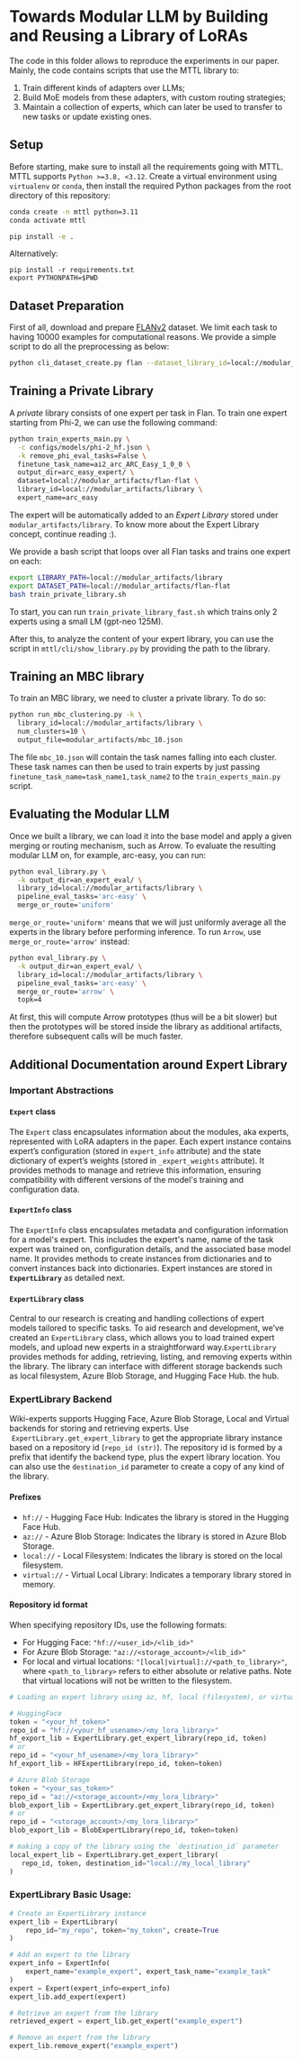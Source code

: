 # Towards Modular LLM by Building and Reusing a Library of LoRAs

The code in this folder allows to reproduce the experiments in our paper. Mainly, the code contains scripts that use the MTTL library to:

1. Train different kinds of adapters over LLMs;
2. Build MoE models from these adapters, with custom routing strategies;
3. Maintain a collection of experts, which can later be used to transfer to new tasks or update existing ones.

## Setup

Before starting, make sure to install all the requirements going with MTTL. MTTL supports `Python >=3.8, <3.12`. Create a virtual environment using `virtualenv` or `conda`, then install the required Python packages from the root directory of this repository:

```bash
conda create -n mttl python=3.11
conda activate mttl

pip install -e .
```

Alternatively:

```
pip install -r requirements.txt
export PYTHONPATH=$PWD
```

## Dataset Preparation

First of all, download and prepare [FLANv2](https://github.com/google-research/FLAN/tree/main/flan/v2) dataset. We limit each task to having 10000 examples for computational reasons. We provide a simple script to do all the preprocessing as below:

```bash
python cli_dataset_create.py flan --dataset_library_id=local://modular_artifacts/flan-flat
```


## Training a Private Library

A *private* library consists of one expert per task in Flan. To train one expert starting from Phi-2, we can use the following command:

```bash
python train_experts_main.py \
  -c configs/models/phi-2_hf.json \
  -k remove_phi_eval_tasks=False \
  finetune_task_name=ai2_arc_ARC_Easy_1_0_0 \
  output_dir=arc_easy_expert/ \
  dataset=local://modular_artifacts/flan-flat \
  library_id=local://modular_artifacts/library \
  expert_name=arc_easy
```

The expert will be automatically added to an *Expert Library* stored under `modular_artifacts/library`. To know more about the Expert Library concept, continue reading :).

We provide a bash script that loops over all Flan tasks and trains one expert on each:

```bash
export LIBRARY_PATH=local://modular_artifacts/library
export DATASET_PATH=local://modular_artifacts/flan-flat
bash train_private_library.sh
```

To start, you can run `train_private_library_fast.sh` which trains only 2 experts using a small LM (gpt-neo 125M).

After this, to analyze the content of your expert library, you can use the script in `mttl/cli/show_library.py` by providing the path to the library.

## Training an MBC library

To train an MBC library, we need to cluster a private library. To do so:

```bash
python run_mbc_clustering.py -k \
  library_id=local://modular_artifacts/library \
  num_clusters=10 \
  output_file=modular_artifacts/mbc_10.json
```

The file `mbc_10.json` will contain the task names falling into each cluster. These task names can then be used to train experts by just passing `finetune_task_name=task_name1,task_name2` to the `train_experts_main.py` script.


## Evaluating the Modular LLM

Once we built a library, we can load it into the base model and apply a given merging or routing mechanism, such as Arrow. To evaluate the resulting modular LLM on, for example, arc-easy, you can run:

```bash
python eval_library.py \
  -k output_dir=an_expert_eval/ \
  library_id=local://modular_artifacts/library \
  pipeline_eval_tasks='arc-easy' \
  merge_or_route='uniform'
```

`merge_or_route='uniform'` means that we will just uniformly average all the experts in the library before performing inference. To run `Arrow`, use `merge_or_route='arrow'` instead:

```bash
python eval_library.py \
  -k output_dir=an_expert_eval/ \
  library_id=local://modular_artifacts/library \
  pipeline_eval_tasks='arc-easy' \
  merge_or_route='arrow' \
  topk=4
```

At first, this will compute Arrow prototypes (thus will be a bit slower) but then the prototypes will be stored inside the library as additional artifacts, therefore subsequent calls will be much faster.

## Additional Documentation around Expert Library

### Important Abstractions

#### **`Expert` class**

The `Expert` class encapsulates information about the modules, aka experts, represented with LoRA adapters in the paper. Each expert instance contains expert’s configuration (stored in `expert_info` attribute) and the state dictionary of expert’s weights (stored in `_expert_weights` attribute). It provides methods to manage and retrieve this information, ensuring compatibility with different versions of the model's training and configuration data.

#### **`ExpertInfo` class**

The `ExpertInfo` class encapsulates metadata and configuration information for a model's expert. This includes the expert's name, name of the task expert was trained on, configuration details, and the associated base model name. It provides methods to create instances from dictionaries and to convert instances back into dictionaries. Expert instances are stored in **`ExpertLibrary`** as detailed next.

#### **`ExpertLibrary` class**

Central to our research is creating and handling collections of expert models tailored to specific tasks. To aid research and development, we’ve created an `ExpertLibrary` class, which allows you to load trained expert models, and upload new experts in a straightforward way.`ExpertLibrary` provides methods for adding, retrieving, listing, and removing experts within the library. The library can interface with different storage backends such as local filesystem, Azure Blob Storage, and Hugging Face Hub.
the hub.

### ExpertLibrary Backend

Wiki-experts supports Hugging Face, Azure Blob Storage, Local and Virtual backends for storing and retrieving experts. Use  `ExpertLibrary.get_expert_library` to get the appropriate library instance based on a repository id (`repo_id (str)`). The repository id is formed by a prefix that identify the backend type, plus the expert library location. You can also use the `destination_id` parameter to create a copy of any kind of the library.

#### Prefixes

- `hf://` - Hugging Face Hub: Indicates the library is stored in the Hugging Face Hub.
- `az://` - Azure Blob Storage: Indicates the library is stored in Azure Blob Storage.
- `local://` - Local Filesystem: Indicates the library is stored on the local filesystem.
- `virtual://` - Virtual Local Library: Indicates a temporary library stored in memory.

#### Repository id format

When specifying repository IDs, use the following formats:
- For Hugging Face: `"hf://<user_id>/<lib_id>"`
- For Azure Blob Storage: `"az://<storage_account>/<lib_id>"`
- For local and virtual locations: `"[local|virtual]://<path_to_library>"`, where `<path_to_library>` refers to either absolute or relative paths. Note that virtual locations will not be written to the filesystem.

```python
# Loading an expert library using az, hf, local (filesystem), or virtual (in memory)

# HuggingFace
token = "<your_hf_token>"
repo_id = "hf://<your_hf_usename>/<my_lora_library>"
hf_export_lib = ExpertLibrary.get_expert_library(repo_id, token)
# or
repo_id = "<your_hf_usename>/<my_lora_library>"
hf_export_lib = HFExpertLibrary(repo_id, token=token)

# Azure Blob Storage
token = "<your_sas_token>"
repo_id = "az://<storage_account>/<my_lora_library>"
blob_export_lib = ExpertLibrary.get_expert_library(repo_id, token)
# or
repo_id = "<storage_account>/<my_lora_library>"
blob_export_lib = BlobExpertLibrary(repo_id, token=token)

# making a copy of the library using the `destination_id` parameter
local_expert_lib = ExpertLibrary.get_expert_library(
   repo_id, token, destination_id="local://my_local_library"
)
```

### ExpertLibrary Basic Usage:

```python
# Create an ExpertLibrary instance
expert_lib = ExpertLibrary(
    repo_id="my_repo", token="my_token", create=True
)

# Add an expert to the library
expert_info = ExpertInfo(
    expert_name="example_expert", expert_task_name="example_task"
)
expert = Expert(expert_info=expert_info)
expert_lib.add_expert(expert)

# Retrieve an expert from the library
retrieved_expert = expert_lib.get_expert("example_expert")

# Remove an expert from the library
expert_lib.remove_expert("example_expert")
```
